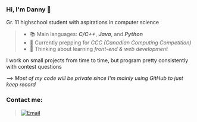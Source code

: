### Hi, I'm Danny 👋
Gr. 11 highschool student with aspirations in computer science
>
>- 📚 Main languages: ***C/C++***, ***Java***, and ***Python***
>- 🌱 Currently prepping for _CCC (Canadian Computing Competition)_
>- 🤔 Thinking about learning _front-end & web development_
>

I work on small projects from time to time, but program pretty consistently with contest questions

--> *Most of my code will be private since I'm mainly using GitHub to just keep record*

### Contact me:
> [![Email](https://ssl.gstatic.com/ui/v1/icons/mail/rfr/logo_gmail_lockup_dark_1x_r2.png 'Gmail')](mailto:hudanny295@gmail.com)


<!--
**Danh295/Danh295** is a ✨ _special_ ✨ repository because its `README.md` (this file) appears on your GitHub profile.

Here are some ideas to get you started:

- 🔭 I’m currently working on ...
- 🌱 I’m currently learning ...
- 👯 I’m looking to collaborate on ...
- 🤔 I’m looking for help with ...
- 💬 Ask me about ...
- 📫 How to reach me: ...
- 😄 Pronouns: ...
- ⚡ Fun fact: ...
-->
